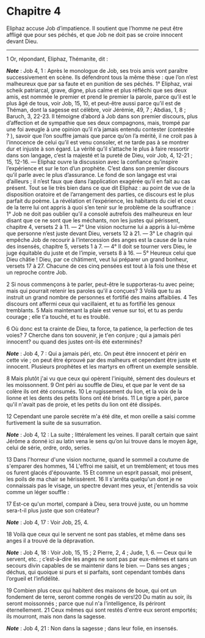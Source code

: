# Chapitre 4

Eliphaz accuse Job d’impatience.
Il soutient que l’homme ne peut être affligé que pour ses péchés, et que Job ne doit pas se croire innocent devant Dieu.

***

1 Or, répondant, Eliphaz, Thémanite, dit :

***Note*** :  Job 4, 1 : Après le monologue de Job, ses trois amis vont paraître successivement en scène. Ils défendront tous la même thèse : que l’on n’est malheureux que par sa faute et en punition de ses péchés. 1° Eliphaz, vrai scheik patriarcal, grave, digne, plus calme et plus réfléchi que ses deux amis, est nommée le premier et prend le premier la parole, parce qu’il est le plus âgé de tous, voir Job, 15, 10, et peut-être aussi parce qu’il est de Théman, dont la sagesse est célèbre, voir Jérémie, 49, 7 ; Abdias, 1, 8 ; Baruch, 3, 22-23. Il témoigne d’abord à Job dans son premier discours, plus d’affection et de sympathie que ses deux compagnons, mais, trompé par une foi aveugle à une opinion qu’il n’a jamais entendu contester (contestée ? ), savoir que l’on souffre jamais que parce qu’on l’a mérité, il ne croit pas à l’innocence de celui qu’il est venu consoler, et ne tarde pas à se montrer dur et injuste à son égard. La vérité qu’il s’attache le plus à faire ressortir dans son langage, c’est la majesté et la
pureté de Dieu, voir Job, 4, 12-21 ; 15, 12-16. ― Eliphaz ouvre la discussion avec la confiance qu’inspire l’expérience et sur le ton d’un prophète. C’est dans son premier discours qu’il parle avec le plus d’assurance. Le fond de son langage est vrai d’ailleurs ; il n’est faux que dans l’application exagérée qu’il en fait au cas présent. Tout se lie très bien dans ce que dit Eliphaz : au point de vue de la disposition oratoire et de l’arrangement des parties, ce discours est le plus parfait du poème. La révélation et l’expérience, les habitants du ciel et ceux de la terre lui ont appris à quoi s’en tenir sur le problème de la souffrance : 1° Job ne doit pas oublier qu’il a consolé autrefois des malheureux en leur disant que ce ne sont que les méchants, non les justes qui périssent, chapitre 4, versets 2 à 11. ― 2° Une vision nocturne lui a appris à lui-même que personne n’est juste devant Dieu, versets 12 à 21. ― 3° Le chagrin qui empêche Job de recourir à l’intercession des anges est la cause de la ruine
des insensés, chapitre 5, versets 1 à 7. ― 4° Il doit se tourner vers Dieu, le juge équitable du juste et de l’impie, versets 8 à 16. ― 5° Heureux celui que Dieu châtie ! Dieu, par ce châtiment, veut lui préparer un grand bonheur, versets 17 à 27. Chacune de ces cinq pensées est tout à la fois une thèse et un reproche contre Job.


2 Si nous commençons à te parler, peut-être le supporteras-tu avec peine; mais qui pourrait retenir les paroles qu'il a conçues? 3 Voilà que tu as instruit un grand nombre de personnes et fortifié des mains affaiblies. 4 Tes discours ont affermi ceux qui vacillaient, et tu as fortifié les genoux tremblants. 5 Mais maintenant la plaie est venue sur toi, et tu as perdu courage ; elle t'a touché, et tu es troublé.


6 Où donc est ta crainte de Dieu, ta force, ta patience, la perfection de tes voies? 7 Cherche dans ton souvenir, je t'en conjure ; qui a jamais péri innocent? ou quand des justes ont-ils été exterminés?

***Note*** :  Job 4, 7 : Qui a jamais péri, etc. On peut être innocent et périr en cette vie ; on peut être éprouvé par des malheurs et cependant être juste et innocent. Plusieurs prophètes et les martyrs en offrent un exemple sensible.

8 Mais plutôt j'ai vu que ceux qui opèrent l'iniquité, sèment des douleurs et les moissonnent. 9 Ont péri au souffle de Dieu, et que par le vent de sa colère ils ont été consumés. 10 Le rugissement du lion, et la voix de la lionne et les dents des petits lions ont été brisés. 11 Le tigre a péri, parce qu'il n'avait pas de proie, et les petits du lion ont été dissipés.


12 Cependant une parole secrète m'a été dite, et mon oreille a saisi comme furtivement la suite de sa susurration.

***Note*** :  Job 4, 12 : La suite ; littéralement les veines. Il paraît certain que saint Jérôme a donné ici au latin vena le sens qu’on lui trouve dans le moyen âge, celui de série, ordre, ordo, series.

13 Dans l'horreur d'une vision nocturne, quand le sommeil a coutume de s'emparer des hommes, 14 L'effroi me saisit, et un tremblement; et tous mes os furent glacés d'épouvante. 15 Et comme un esprit passait, moi présent, les poils de ma chair se hérissèrent. 16 Il s'arrêta quelqu'un dont je ne connaissais pas le visage, un spectre devant mes yeux, et j'entendis sa voix comme un léger souffle :


17 Est-ce qu'un mortel, comparé à Dieu, sera trouvé juste, ou un homme sera-t-il plus juste que son créateur?

***Note*** :  Job 4, 17 : Voir Job, 25, 4.

18 Voilà que ceux qui le servent ne sont pas stables, et même dans ses anges il a trouvé de la dépravation.

***Note*** :  Job 4, 18 : Voir Job, 15, 15 ; 2 Pierre, 2, 4 ; Jude, 1, 6. ― Ceux qui le servent, etc. ; c’est-à-dire les anges ne sont pas par eux-mêmes et sans un secours divin capables de se maintenir dans le bien. ― Dans ses anges ; déchus, qui quoique si purs et si parfaits, sont cependant tombés dans l’orgueil et l’infidélité.

19 Combien plus ceux qui habitent des maisons de boue, qui ont un fondement de terre, seront comme rongés de vers!20 Du matin au soir, ils seront moissonnés ; parce que nul n'a l'intelligence, ils périront éternellement. 21 Ceux mêmes qui sont restés d'entre eux seront emportés; ils mourront, mais non dans la sagesse.

***Note*** :  Job 4, 21 : Non dans la sagesse ; dans leur folie, en insensés.

